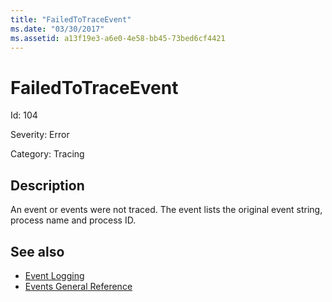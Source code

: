 ```yaml
---
title: "FailedToTraceEvent"
ms.date: "03/30/2017"
ms.assetid: a13f19e3-a6e0-4e58-bb45-73bed6cf4421
---
```

# FailedToTraceEvent
Id: 104  
  
 Severity: Error  
  
 Category: Tracing  
  
## Description  
 An event or events were not traced. The event lists the original event string, process name and process ID.  
  
## See also

- [Event Logging](index.md)
- [Events General Reference](events-general-reference.md)
